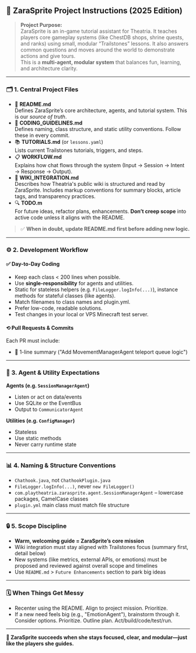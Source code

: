 ## 🧽 ZaraSprite Project Instructions (2025 Edition)

> **Project Purpose:**\
> ZaraSprite is an in-game tutorial assistant for Theatria. It teaches players core gameplay systems (like ChestDB shops, shrine quests, and ranks) using small, modular “Trailstones” lessons. It also answers common questions and moves around the world to demonstrate actions and give tours.\
> This is a **multi-agent, modular system** that balances fun, learning, and architecture clarity.

---

### 🗂️ 1. Central Project Files

- 🧠 **README.md**\
  Defines ZaraSprite’s core architecture, agents, and tutorial system. This is our *source of truth*.
- 🧱 **CODING\_GUIDELINES.md**\
  Defines naming, class structure, and static utility conventions. Follow these in every commit.
- 📚 **TUTORIALS.md** (or `lessons.yaml`)\
  Lists current Trailstones tutorials, triggers, and steps.
- 📋 **WORKFLOW\.md**\
  Explains how chat flows through the system (Input → Session → Intent → Response → Output).
- 🧾 **WIKI\_INTEGRATION.md**\
  Describes how Theatria's public wiki is structured and read by ZaraSprite. Includes markup conventions for summary blocks, article tags, and transparency practices.
- 🔍 **TODO.m**\
  For future ideas, refactor plans, enhancements. **Don’t creep scope** into active code unless it aligns with the README.

> ✅ **When in doubt, update README.md first before adding new logic.**

---

### ⚙️ 2. Development Workflow

#### ✅ Day-to-Day Coding

- Keep each class < 200 lines when possible.
- Use **single-responsibility** for agents and utilities.
- Static for stateless helpers (e.g. `FileLogger.logInfo(...)`), instance methods for stateful classes (like agents).
- Match filenames to class names and plugin.yml.
- Prefer low-code, readable solutions.
- Test changes in your local or VPS Minecraft test server.

#### ⟲ Pull Requests & Commits

Each PR must include:

- 📅 1-line summary ("Add MovementManagerAgent teleport queue logic")

---

### 🧱 3. Agent & Utility Expectations

**Agents (e.g. ************************************************************`SessionManagerAgent`************************************************************)**

- Listen or act on data/events
- Use SQLite or the EventBus
- Output to `CommunicatorAgent`

**Utilities (e.g. ************************************************************`ConfigManager`************************************************************)**

- Stateless
- Use static methods
- Never carry runtime state

---

### 📊 4. Naming & Structure Conventions

- `Chathook.java`, not `ChathookPlugin.java`
- `FileLogger.logInfo(...)`, never `new FileLogger()`
- `com.playtheatria.zarasprite.agent.SessionManagerAgent` – lowercase packages, CamelCase classes
- `plugin.yml` main class must match file structure

---

### 🔒 5. Scope Discipline

- **Warm, welcoming guide = ZaraSprite’s core mission**
- Wiki integration must stay aligned with Trailstones focus (summary first, detail below)
- New systems (like metrics, external APIs, or emotions) must be proposed and reviewed against overall scope and timelines
- Use `README.md` > `Future Enhancements` section to park big ideas

---

### 🗓️ When Things Get Messy

- Recenter using the README. Align to project mission. Prioritize.
- If a new need feels big (e.g., "EmotionAgent"), brainstorm through it. Consider options. Prioritize. Outline plan. Act/build/code/test/run.

---

**🦡 ZaraSprite succeeds when she stays focused, clear, and modular—just like the players she guides.**

